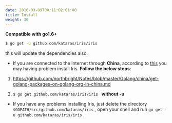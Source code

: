 ```yaml
---
date: 2016-03-09T00:11:02+01:00
title: Install
weight: 30
---
```


**Compatible with go1.6+**

```sh
$ go get -u github.com/kataras/iris/iris
```

this will update the dependencies also.

- If you are connected to the Internet through **China**, according to [this](https://github.com/kataras/iris/issues/98) you may having problem install Iris. **Follow the below steps**:


1.  https://github.com/northbright/Notes/blob/master/Golang/china/get-golang-packages-on-golang-org-in-china.md 


2. `$ go get github.com/kataras/iris/iris ` **without -u**


- If you have any problems installing Iris, just delete the directory `$GOPATH/src/github.com/kataras/iris` , open your shell and run `go get -u github.com/kataras/iris/iris` .
     